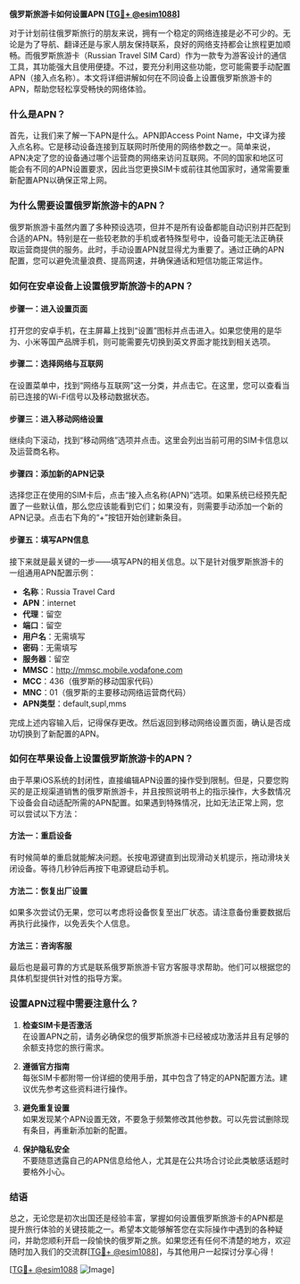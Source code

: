 **俄罗斯旅游卡如何设置APN [[TG💪+ @esim1088](https://t.me/s/esim1088)]**

对于计划前往俄罗斯旅行的朋友来说，拥有一个稳定的网络连接是必不可少的。无论是为了导航、翻译还是与家人朋友保持联系，良好的网络支持都会让旅程更加顺畅。而俄罗斯旅游卡（Russian Travel SIM Card）作为一款专为游客设计的通信工具，其功能强大且使用便捷。不过，要充分利用这些功能，您可能需要手动配置APN（接入点名称）。本文将详细讲解如何在不同设备上设置俄罗斯旅游卡的APN，帮助您轻松享受畅快的网络体验。

### 什么是APN？

首先，让我们来了解一下APN是什么。APN即Access Point Name，中文译为接入点名称。它是移动设备连接到互联网时所使用的网络参数之一。简单来说，APN决定了您的设备通过哪个运营商的网络来访问互联网。不同的国家和地区可能会有不同的APN设置要求，因此当您更换SIM卡或前往其他国家时，通常需要重新配置APN以确保正常上网。

### 为什么需要设置俄罗斯旅游卡的APN？

俄罗斯旅游卡虽然内置了多种预设选项，但并不是所有设备都能自动识别并匹配到合适的APN。特别是在一些较老款的手机或者特殊型号中，设备可能无法正确获取运营商提供的服务。此时，手动设置APN就显得尤为重要了。通过正确的APN配置，您可以避免流量浪费、提高网速，并确保通话和短信功能正常运作。

### 如何在安卓设备上设置俄罗斯旅游卡的APN？

#### 步骤一：进入设置页面

打开您的安卓手机，在主屏幕上找到“设置”图标并点击进入。如果您使用的是华为、小米等国产品牌手机，则可能需要先切换到英文界面才能找到相关选项。

#### 步骤二：选择网络与互联网

在设置菜单中，找到“网络与互联网”这一分类，并点击它。在这里，您可以查看当前已连接的Wi-Fi信号以及移动数据状态。

#### 步骤三：进入移动网络设置

继续向下滚动，找到“移动网络”选项并点击。这里会列出当前可用的SIM卡信息以及运营商名称。

#### 步骤四：添加新的APN记录

选择您正在使用的SIM卡后，点击“接入点名称(APN)”选项。如果系统已经预先配置了一些默认值，那么您应该能看到它们；如果没有，则需要手动添加一个新的APN记录。点击右下角的“+”按钮开始创建新条目。

#### 步骤五：填写APN信息

接下来就是最关键的一步——填写APN的相关信息。以下是针对俄罗斯旅游卡的一组通用APN配置示例：

- **名称**：Russia Travel Card  
- **APN**：internet  
- **代理**：留空  
- **端口**：留空  
- **用户名**：无需填写  
- **密码**：无需填写  
- **服务器**：留空  
- **MMSC**：http://mmsc.mobile.vodafone.com  
- **MCC**：436（俄罗斯的移动国家代码）  
- **MNC**：01（俄罗斯的主要移动网络运营商代码）  
- **APN类型**：default,supl,mms  

完成上述内容输入后，记得保存更改。然后返回到移动网络设置页面，确认是否成功切换到了新配置的APN。

### 如何在苹果设备上设置俄罗斯旅游卡的APN？

由于苹果iOS系统的封闭性，直接编辑APN设置的操作受到限制。但是，只要您购买的是正规渠道销售的俄罗斯旅游卡，并且按照说明书上的指示操作，大多数情况下设备会自动适配所需的APN配置。如果遇到特殊情况，比如无法正常上网，您可以尝试以下方法：

#### 方法一：重启设备

有时候简单的重启就能解决问题。长按电源键直到出现滑动关机提示，拖动滑块关闭设备。等待几秒钟后再按下电源键启动手机。

#### 方法二：恢复出厂设置

如果多次尝试仍无果，您可以考虑将设备恢复至出厂状态。请注意备份重要数据后再执行此操作，以免丢失个人信息。

#### 方法三：咨询客服

最后也是最可靠的方式是联系俄罗斯旅游卡官方客服寻求帮助。他们可以根据您的具体机型提供针对性的指导方案。

### 设置APN过程中需要注意什么？

1. **检查SIM卡是否激活**  
   在设置APN之前，请务必确保您的俄罗斯旅游卡已经被成功激活并且有足够的余额支持您的旅行需求。

2. **遵循官方指南**  
   每张SIM卡都附带一份详细的使用手册，其中包含了特定的APN配置方法。建议优先参考这些资料进行操作。

3. **避免重复设置**  
   如果发现某个APN设置无效，不要急于频繁修改其他参数。可以先尝试删除现有条目，再重新添加新的配置。

4. **保护隐私安全**  
   不要随意透露自己的APN信息给他人，尤其是在公共场合讨论此类敏感话题时要格外小心。

### 结语

总之，无论您是初次出国还是经验丰富，掌握如何设置俄罗斯旅游卡的APN都是提升旅行体验的关键技能之一。希望本文能够解答您在实际操作中遇到的各种疑问，并助您顺利开启一段愉快的俄罗斯之旅。如果您还有任何不清楚的地方，欢迎随时加入我们的交流群[[TG💪+ @esim1088](https://t.me/s/esim1088)]，与其他用户一起探讨分享心得！

[[TG💪+ @esim1088](https://t.me/s/esim1088) ![Image](https://i.postimg.cc/4NQfJmqS/Snipaste-2025-05-13-00-14-12.png)]